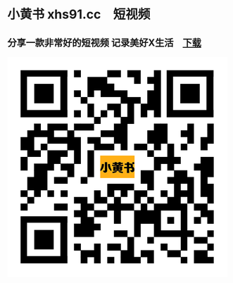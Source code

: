 # 小黄书  xhs91.cc　短视频　

## 分享一款非常好的短视频 记录美好X生活　[下载](https://cn2dimg.xiaoquanapp.com/static/app/小黄书1300-1112.apk)

#### ![image](https://github.com/xhsbook/family/blob/main/xhs_share_qr.png?raw=true)
